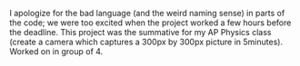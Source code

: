 I apologize for the bad language (and the weird naming sense) in parts of the code; we were too excited when the project worked a few hours before the deadline.
This project was the summative for my AP Physics class (create a camera which captures a 300px by 300px picture in 5minutes). Worked on in group of 4.
